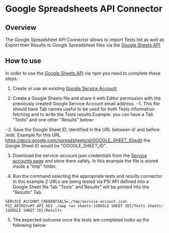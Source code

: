 # Google Spreadsheets API Connector

## Overview
The Google Spreadsheet API Connector allows to import Tests list as well as Export their Results to Google Spreadsheet files via the [Google Sheets API](https://developers.google.com/sheets/api).


## How to use

In order to use the [Google Sheets API](https://developers.google.com/sheets/api) via npm you need to complete these steps:


1. Create or use an existing [Google Service Account](https://cloud.google.com/iam/docs/creating-managing-service-accounts).

2. Create a Google Sheets file and share it with Editor permission with the previously created Google Service Account email address.
⋅⋅1. This file should have Tab names useful to be used for both Tests information fetching and to write the Tests results.Example: you can have a Tab "Tests" and one other "Results" below:

[example1]: img/sheets-connector-doc.png "Google Sheets with Tests Tab"

⋅⋅2. Save the Google Sheet ID, identified in the URL between d/ and before /edit.
Example for this URL https://docs.google.com/spreadsheets/d/GOOGLE_SHEET_ID/edit the Google Sheet ID would be "GOOGLE_SHEET_ID".

3. Download the service-account.json credentials from the [Service accounts page](https://console.cloud.google.com/iam-admin/serviceaccounts) and store them safely. In this example the file is stored inside a "tmp" folder.

4. Run the command selecting the appropriate tests and results connector. In this example 2 URLs are being tested via PSI API defined into a Google Sheet file Tab "Tests" and Results" will be printed into the "Results" Tab.


```
SERVICE_ACCOUNT_CREDENTIALS=./tmp/service-account.json PSI_APIKEY=MY_API_KEY ./awp run sheets:[GOOGLE SHEET ID]/Tests sheets:[GOOGLE SHEET ID]/Results
```

5. The expected outcome once the tests are completed looks as the following below:

[example2]: img/sheets-connector-doc2.png "Google Sheets Results"
